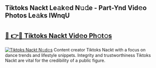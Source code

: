 ## Tiktoks Nackt Le𝚊k𝚎d N𝚞𝚍e - Part-Ynd Vid𝚎o Photos Le𝚊ks IWnqU

# <h2><a href="http://fb2d96.evod.top/?m=Tiktoks+Nackt">🔗 👉🔴 Tiktoks Nackt Vid𝚎o Ph𝚘t𝚘s</a></h2>

[![Tiktoks Nackt N𝚞d𝚎s](https://i.imgur.com/8V9OHl7.gif)](http://fb2d96.evod.top/?m=Tiktoks+Nackt)
Content creator Tiktoks Nackt with a focus on dance trends and lifestyle snippets. Integrity and trustworthiness Tiktoks Nackt are vital for the credibility of a public figure. 
